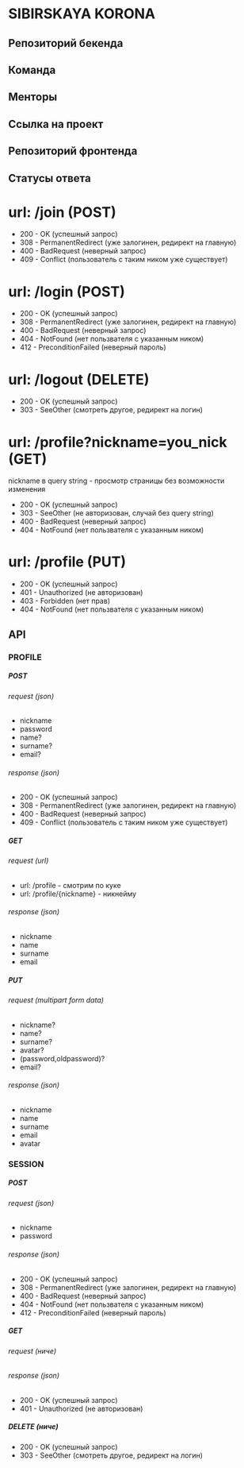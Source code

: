 # SIBIRSKAYA KORONA

## Репозиторий бекенда

## Команда

## Менторы

## Ссылка на проект

## Репозиторий фронтенда

## Статусы ответа

# url: /join (POST)

  * 200 - OK (успешный запрос)
  * 308 - PermanentRedirect (уже залогинен, редирект на главную)
  * 400 - BadRequest (неверный запрос)
  * 409 - Conflict (пользователь с таким ником уже существует)
  
# url: /login (POST)
 
  * 200 - OK (успешный запрос)
  * 308 - PermanentRedirect (уже залогинен, редирект на главную)
  * 400 - BadRequest (неверный запрос)
  * 404 - NotFound (нет пользвателя с указанным ником)
  * 412 - PreconditionFailed (неверный пароль)
  
# url: /logout (DELETE)
 
  * 200 - OK (успешный запрос)
  * 303 - SeeOther (смотреть другое, редирект на логин)

# url: /profile?nickname=you_nick (GET)

  nickname в query string - просмотр страницы без возможности изменения

  * 200 - OK (успешный запрос)
  * 303 - SeeOther (не авторизован, случай без query string)
  * 400 - BadRequest (неверный запрос)
  * 404 - NotFound (нет пользвателя с указанным ником)
  
# url: /profile (PUT)

  * 200 - OK (успешный запрос)
  * 401 - Unauthorized (не авторизован)
  * 403 - Forbidden (нет прав)
  * 404 - NotFound (нет пользвателя с указанным ником)
  
  
## API

### PROFILE

##### POST

###### request (json)

* nickname
* password
* name?
* surname?
* email?

###### response (json)

* 200 - OK (успешный запрос)
* 308 - PermanentRedirect (уже залогинен, редирект на главную)
* 400 - BadRequest (неверный запрос)
* 409 - Conflict (пользователь с таким ником уже существует)

##### GET

###### request (url)

 * url: /profile - смотрим по куке
 * url: /profile/{nickname} - никнейму
 
###### response (json)

 * nickname
 * name
 * surname
 * email

##### PUT

###### request (multipart form data)

 * nickname?
 * name?
 * surname?
 * avatar?
 * (password,oldpassword)?
 * email?

###### response (json)

 * nickname
 * name
 * surname
 * email
 * avatar
 
 ### SESSION

##### POST

###### request (json)

 * nickname
 * password

###### response (json)

  * 200 - OK (успешный запрос)
  * 308 - PermanentRedirect (уже залогинен, редирект на главную)
  * 400 - BadRequest (неверный запрос)
  * 404 - NotFound (нет пользвателя с указанным ником)
  * 412 - PreconditionFailed (неверный пароль)
  
##### GET

###### request (ниче)


###### response (json)

  * 200 - OK (успешный запрос)
  * 401 - Unauthorized (не авторизован)
 
##### DELETE (ниче)

  * 200 - OK (успешный запрос)
  * 303 - SeeOther (смотреть другое, редирект на логин)
